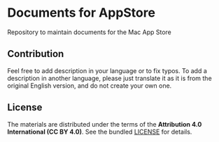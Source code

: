 
# Documents for AppStore

Repository to maintain documents for the Mac App Store


## Contribution

Feel free to add description in your language or to fix typos.
To add a description in another language, please just translate it as it is from the original English version, and do not create your own one.


## License

The materials are distributed under the terms of the __Attribution 4.0 International (CC BY 4.0)__. See the bundled [LICENSE](LICENSE) for details.
